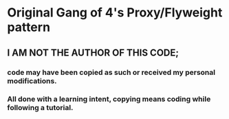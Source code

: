 # Original Gang of 4's Proxy/Flyweight pattern

## I AM NOT THE AUTHOR OF THIS CODE; 
### code may have been copied as such or received my personal modifications.
### All done with a learning intent, copying means coding while following a tutorial.
